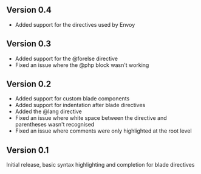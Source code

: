 ## Version 0.4

- Added support for the directives used by Envoy

## Version 0.3

- Added support for the @forelse directive
- Fixed an issue where the @php block wasn't working

## Version 0.2

- Added support for custom blade components
- Added support for indentation after blade directives
- Added the @lang directive
- Fixed an issue where white space between the directive and parentheses wasn't recognised
- Fixed an issue where comments were only highlighted at the root level

## Version 0.1

Initial release, basic syntax highlighting and completion for blade directives
